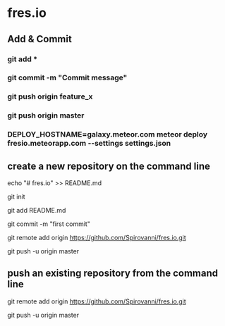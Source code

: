 # fres.io

## Add & Commit

### git add *

### git commit -m "Commit message"

### git push origin feature_x

### git push origin master

### DEPLOY_HOSTNAME=galaxy.meteor.com meteor deploy fresio.meteorapp.com --settings settings.json

## create a new repository on the command line

echo "# fres.io" >> README.md

git init

git add README.md

git commit -m "first commit"

git remote add origin https://github.com/Spirovanni/fres.io.git

git push -u origin master

## push an existing repository from the command line

git remote add origin https://github.com/Spirovanni/fres.io.git

git push -u origin master

